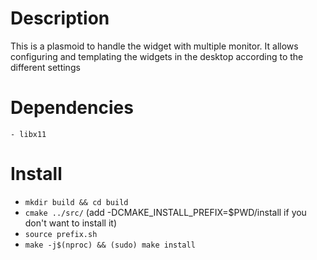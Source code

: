 
# Description 

This is a plasmoid to handle the widget with multiple monitor. It allows configuring and templating the widgets in the desktop according to the different settings 

# Dependencies 
    - libx11

# Install 
- `mkdir build && cd build`
- `cmake ../src/` (add -DCMAKE_INSTALL_PREFIX=$PWD/install if you don't want to install it)
- `source prefix.sh`
- `make -j$(nproc) && (sudo) make install`

